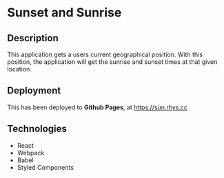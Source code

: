 # Sunset and Sunrise

## Description

This application gets a users current geographical position. With this position, the application will get the sunrise and sunset times at that given location.

## Deployment

This has been deployed to **Github Pages**, at https://sun.rhys.cc

## Technologies

- React
- Webpack
- Babel
- Styled Components

